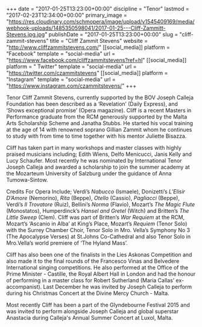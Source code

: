 +++
date = "2017-01-25T13:23:00+00:00"
discipline = "Tenor"
lastmod = "2017-02-23T12:34:00+00:00"
primary_image = "https://res.cloudinary.com/schmopera/image/upload/v1545409169/media/webhook-uploads/1485350598041/2017-01-25---Cliff-Zammitt-Stevens.jpg.jpg"
publishDate = "2017-01-25T13:23:00+00:00"
slug = "cliff-zammit-stevens"
title = "Cliff Zammit Stevens"
website = "http://www.cliffzammitstevens.com/"
[[social_media]]
platform = "Facebook"
template = "social-media"
url = "https://www.facebook.com/cliffzammitstevens?ref=hl"
[[social_media]]
platform = " Twitter"
template = "social-media"
url = "https://twitter.com/czammitstevens"
[[social_media]]
platform = "Instagram"
template = "social-media"
url = "https://www.instagram.com/czammitstevens/"
+++

Tenor Cliff Zammit Stevens, currently supported by the BOV Joseph Calleja Foundation has been described as a ‘Revelation’ (Daily Express), and ‘Shows exceptional promise’ (Opera magazine). Cliff is a recent Masters in Performance graduate from the RCM generously supported by the Malta Arts Scholarship Scheme and Janatha Stubbs. He started his vocal training at the age of 14 with renowned soprano Gillian Zammit whom he continues to study with from time to time together with his mentor Juliette Bisazza.

Cliff has taken part in many workshops and master classes with highly praised musicians including; Edith Wiens, Delfo Menicucci, Janis Kelly and Lucy Schaufer. Most recently he was nominated by International Tenor Joseph Calleja and awarded a scholarship to join the summer academy at the Mozarteum University of Salzburg under the guidance of Anna Tumowa-Sintow.

 Credits For Opera Include; Verdi’s *Nabucco* (Ismaele), Donizetti’s *L’Elisir D’Amore* (Nemorino), *Rita* (Beppe), *Otello* (Cassio), *Pagliacci* (Beppe), Verdi’s *Il Trovatore* (Ruiz), Bellini’s *Norma* (Flavio), Mozart’s *The Magic Flute* (Monostatos), Humperdinck’s *Hansel and Gretel* (Witch) and Britten’s *The Little Sweep* (Clem). Cliff was part of Britten’s *War Requiem* at the RCM, Mozart’s ‘Ascanio in Alba’ at King’s Place, Mozart’s *Requiem* (Tenor Solo) with the Surrey Chamber Choir, Tenor Solo in Mro. Vella’s Symphony No 3 (The Apocalypse Verses) at St.Johns Co-Cathedral and also Tenor Solo in Mro.Vella’s world premiere of ‘The Hyland Mass’.

Cliff has also been one of the finalists in the Lies Askonas Competition and also made it to the final rounds of the Francesco Vinas and Belvedere International singing competitions. He also performed at the Office of the Prime Minister - Castille, the Royal Albert Hall in London and had the honour of performing in a master class for Robert Sutherland (Maria Callas’ ex- accompanist). Last December he was invited by Joseph Calleja to perform during his Christmas Concert at the Divine Mercy Church - Malta.

 Most recently Cliff has been a part of the Glyndebourne Festival 2015 and was invited to perform alongside Joseph Calleja and global superstar Anastacia during Calleja's Annual Summer Concert at Luxol, Malta.


